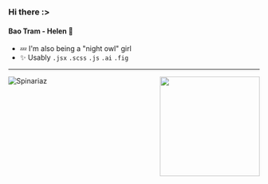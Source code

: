 
<h3>Hi there :>

<h4>Bao Tram - Helen 🍑</h4> 

   -   💤 I'm also being a "night owl" girl 
   -   ✨ Usably `.jsx` `.scss` `.js` `.ai` `.fig`
***
</h3> 
<img align='right' src="https://user-images.githubusercontent.com/68039038/179959200-9da19676-48f5-4632-83da-77a8e7ee9bad.gif" width="200">

![Spinariaz](https://github-readme-stats.vercel.app/api/top-langs/?username=HelenDao1501&layout=compact&theme=radical) 
